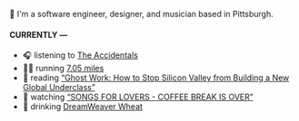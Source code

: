 👋 I'm a software engineer, designer, and musician based in Pittsburgh.

#### CURRENTLY —

* 🎧 listening to [The Accidentals](https://www.last.fm/music/The+Accidentals/_/City+of+Cardboard)
* 🏃‍♂️ running [7.05 miles](https://www.strava.com/activities/3986471811)
* 📘 reading [“Ghost Work: How to Stop Silicon Valley from Building a New Global Underclass”](https://www.goodreads.com/book/show/41963432-ghost-work)
* 🍿 watching [“SONGS FOR LOVERS - COFFEE BREAK IS OVER”](https://youtu.be/aYYFmp9NBTk)
* 🍺 drinking [DreamWeaver Wheat](https://untappd.com/user/namoscato/checkin/927891203)
